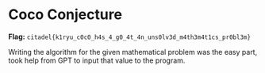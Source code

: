 # Coco Conjecture

**Flag:** `citadel{k1ryu_c0c0_h4s_4_g0_4t_4n_uns0lv3d_m4th3m4t1cs_pr0bl3m}`

Writing the algorithm for the given mathematical problem was the easy part, took help from GPT to input that value to the program.
